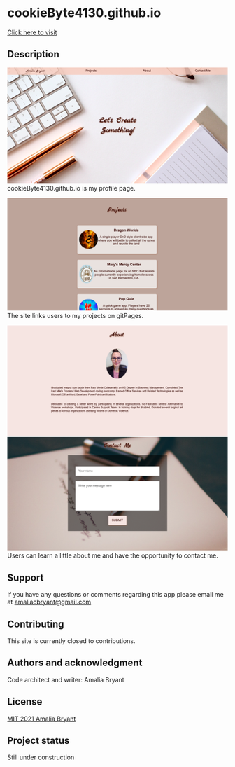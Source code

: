 # cookieByte4130.github.io

[Click here to visit](https://cookiebyte4130.github.io/)

## Description

![Portfolio Page](./assets/screenshotSplash.png)
cookieByte4130.github.io is my profile page.

![Projects Section](./assets/screenshotProjects.png)
The site links users to my projects on gitPages.

![About Section](./assets/screenshotAbout.png)
![Contact Section](./assets/screenshotContact.png)
Users can learn a little about me and have the opportunity to contact me.

## Support

If you have any questions or comments regarding this app please email me at amaliacbryant@gmail.com

## Contributing

This site is currently closed to contributions.

## Authors and acknowledgment

Code architect and writer: Amalia Bryant

## License

[MIT 2021 Amalia Bryant](https://choosealicense.com/licenses/mit/)

## Project status

Still under construction
